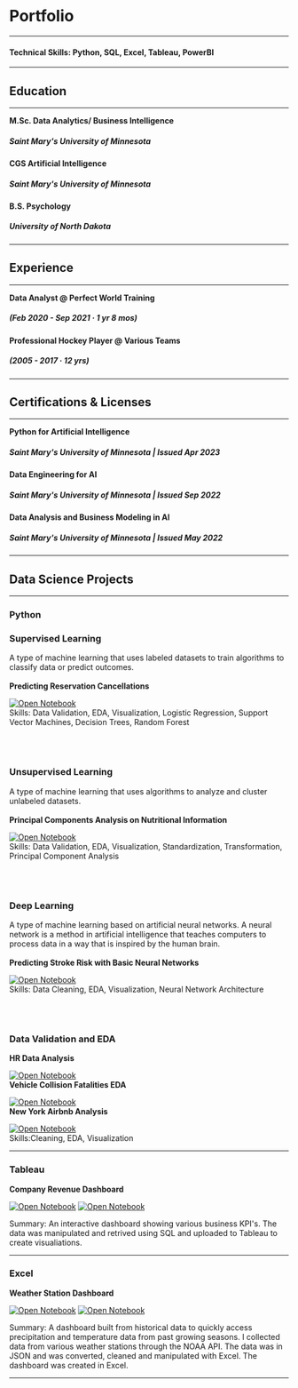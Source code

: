 <br>

# Portfolio
---
#### Technical Skills: Python, SQL, Excel, Tableau, PowerBI
---
## Education 
---

**M.Sc. Data Analytics/ Business Intelligence**
##### Saint Mary's University of Minnesota 
**CGS Artificial Intelligence**
##### Saint Mary's University of Minnesota
**B.S. Psychology**
##### University of North Dakota
---
## Experience
---

**Data Analyst @ Perfect World Training**  
##### (Feb 2020 - Sep 2021 · 1 yr 8 mos)
**Professional Hockey Player @ Various Teams**   
##### (2005 - 2017 · 12 yrs)

---
## Certifications & Licenses
---

**Python for Artificial Intelligence**
##### Saint Mary's University of Minnesota | Issued Apr 2023
**Data Engineering for AI**
##### Saint Mary's University of Minnesota | Issued Sep 2022
**Data Analysis and Business Modeling in AI**
##### Saint Mary's University of Minnesota | Issued May 2022

---
## Data Science Projects
---
### **Python**
### Supervised Learning
A type of machine learning that uses labeled datasets to train algorithms to classify data or predict outcomes.
<br><br>
**Predicting Reservation Cancellations**

[![Open Notebook](https://img.shields.io/badge/Jupyter-Open_Notebook-blue?logo=Jupyter)](Predicting_Cancelations.html)
<br>
Skills: Data Validation, EDA, Visualization, Logistic Regression, Support Vector Machines, Decision Trees, Random Forest

<br><br>

### Unsupervised Learning
A type of machine learning that uses algorithms to analyze and cluster unlabeled datasets.
<br><br>
**Principal Components Analysis on Nutritional Information**

[![Open Notebook](https://img.shields.io/badge/Jupyter-Open_Notebook-blue?logo=Jupyter)](PCA1.html)
<br>
Skills: Data Validation, EDA, Visualization, Standardization, Transformation, Principal Component Analysis 

<br><br>

### Deep Learning
A type of machine learning based on artificial neural networks. A neural network is a method in artificial intelligence that teaches computers to process data in a way that is inspired by the human brain.
<br><br>
**Predicting Stroke Risk with Basic Neural Networks**

[![Open Notebook](https://img.shields.io/badge/Jupyter-Open_Notebook-blue?logo=Jupyter)](Pred_stroke.html)
<br>
Skills: Data Cleaning, EDA, Visualization, Neural Network Architecture

<br><br>

### Data Validation and EDA

**HR Data Analysis**

[![Open Notebook](https://img.shields.io/badge/Jupyter-Open_Notebook-blue?logo=Jupyter)](Car_Fatality_Analysis.html)
<br>
**Vehicle Collision Fatalities EDA**

[![Open Notebook](https://img.shields.io/badge/Jupyter-Open_Notebook-blue?logo=Jupyter)](Car_Fatality_Analysis.html)
<br>
**New York Airbnb Analysis**

[![Open Notebook](https://img.shields.io/badge/Jupyter-Open_Notebook-blue?logo=Jupyter)](Car_Fatality_Analysis.html)
<br>
Skills:Cleaning, EDA, Visualization

---

### Tableau
**Company Revenue Dashboard**

[![Open Notebook](https://img.shields.io/badge/SQL-Open_Outline-black?logo=SQL)](Weather_Dash.pdf)      [![Open Notebook](https://img.shields.io/badge/Tableau-Open_Dashboard-blue?logo=Tableau)]((https://public.tableau.com/views/RevenueAnalysis_16962967700240/123?:language=en-US&publish=yes&:display_count=n&:origin=viz_share_link))

Summary: An interactive dashboard showing various business KPI's. The data was manipulated and retrived using SQL and uploaded to Tableau to create visualiations.

---

### Excel
**Weather Station Dashboard**

[![Open Notebook](https://img.shields.io/badge/Excel-Open_Outline-blue?logo=excel)](Weather_Dash.pdf)      [![Open Notebook](https://img.shields.io/badge/Excel-Open_Dashboard-blue?logo=excel)](weather_dash.pdf)

Summary: A dashboard built from historical data to quickly access precipitation and temperature data from past growing seasons. I collected data from various weather stations through the NOAA API. The data was in JSON and was converted, cleaned and manipulated with Excel. The dashboard was created in Excel.

---








